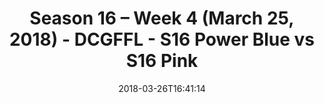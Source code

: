 ---
title: Season 16 – Week 4 (March 25, 2018) - DCGFFL - S16 Power Blue vs S16 Pink
teams-score:
- team: _teams/s16-power-blue.md
  score: 12
- team: _teams/s16-pink.md
  score: 40
mvp: Antwon Hines, Roy Fillyaw
game-ball: Kristin Lynch, Jack Blaney
season: 16
week: 4
date: '2018-03-26T16:41:14'
pageid: season-16-week-4-march-25-2018-6356-vs-6360
---